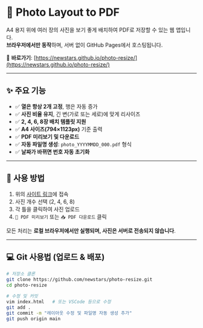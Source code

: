 # 📸 Photo Layout to PDF

A4 용지 위에 여러 장의 사진을 보기 좋게 배치하여 PDF로 저장할 수 있는 웹 앱입니다.  
**브라우저에서만 동작**하며, 서버 없이 GitHub Pages에서 호스팅됩니다.

🔗 **바로가기**: [https://newstars.github.io/photo-resize/](https://newstars.github.io/photo-resize/)

---

## ✨ 주요 기능

- ✅ **열은 항상 2개 고정**, 행은 자동 증가
- ✅ **사진 비율 유지**, 긴 변(가로 또는 세로)에 맞게 리사이즈
- ✅ **2, 4, 6, 8장 배치 템플릿 지원**
- ✅ **A4 사이즈(794×1123px)** 기준 출력
- ✅ **PDF 미리보기 및 다운로드**
- ✅ **자동 파일명 생성**: `photo_YYYYMMDD_000.pdf` 형식
- ✅ **날짜가 바뀌면 번호 자동 초기화**

---

## 🚀 사용 방법

1. 위의 [사이트 링크](https://newstars.github.io/photo-resize/)에 접속
2. 사진 개수 선택 (2, 4, 6, 8)
3. 각 틀을 클릭하여 사진 업로드
4. `📄 PDF 미리보기` 또는 `📥 PDF 다운로드` 클릭

모든 처리는 **로컬 브라우저에서만 실행되며, 사진은 서버로 전송되지 않습니다**.

---

## 💻 Git 사용법 (업로드 & 배포)

```bash
# 저장소 클론
git clone https://github.com/newstars/photo-resize.git
cd photo-resize

# 수정 및 커밋
vim index.html   # 또는 VSCode 등으로 수정
git add .
git commit -m "레이아웃 수정 및 파일명 자동 생성 추가"
git push origin main